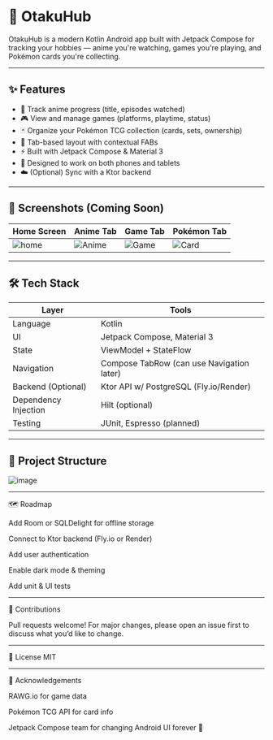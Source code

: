 # 📱 OtakuHub

OtakuHub is a modern Kotlin Android app built with Jetpack Compose for tracking your hobbies — anime you're watching, games you're playing, and Pokémon cards you're collecting.

---

## ✨ Features

- 🧠 Track anime progress (title, episodes watched)
- 🎮 View and manage games (platforms, playtime, status)
- 🃏 Organize your Pokémon TCG collection (cards, sets, ownership)
- 🔄 Tab-based layout with contextual FABs
- ⚡ Built with Jetpack Compose & Material 3
- 📱 Designed to work on both phones and tablets
- ☁️ (Optional) Sync with a Ktor backend

---

## 📸 Screenshots (Coming Soon)

| Home Screen | Anime Tab | Game Tab | Pokémon Tab |
|-------------|-----------|----------|-------------|
| ![home](screenshots/home.png) | ![Anime](https://github.com/user-attachments/assets/7c242d3c-b0f1-422e-afed-97b1009426ca)| ![Game](https://github.com/user-attachments/assets/4611a789-42df-4937-8491-3422804dbe91)| ![Card](https://github.com/user-attachments/assets/8f086022-0f4a-4f11-b9b9-88f959cd53a8) |

---

## 🛠️ Tech Stack

| Layer       | Tools                                         |
|-------------|-----------------------------------------------|
| Language    | Kotlin                                        |
| UI          | Jetpack Compose, Material 3                   |
| State       | ViewModel + StateFlow                         |
| Navigation  | Compose TabRow (can use Navigation later)     |
| Backend (Optional) | Ktor API w/ PostgreSQL (Fly.io/Render) |
| Dependency Injection | Hilt (optional)                      |
| Testing     | JUnit, Espresso (planned)                     |

---

## 🧩 Project Structure

![image](https://github.com/user-attachments/assets/dced9700-0689-429c-ba20-a5085109bbbf)

---

🗺️ Roadmap
 
 Add Room or SQLDelight for offline storage

 Connect to Ktor backend (Fly.io or Render)

 Add user authentication

 Enable dark mode & theming

 Add unit & UI tests

---
🤝 Contributions

Pull requests welcome! For major changes, please open an issue first to discuss what you’d like to change.

---
📜 License
MIT

---
🙏 Acknowledgements

RAWG.io for game data

Pokémon TCG API for card info

Jetpack Compose team for changing Android UI forever 💙
